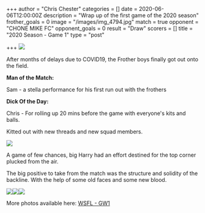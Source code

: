 +++
author = "Chris Chester"
categories = []
date = 2020-06-06T12:00:00Z
description = "Wrap up of the first game of the 2020 season"
frother_goals = 0
image = "/images/img_4794.jpg"
match = true
opponent = "CHONE MIKE FC"
opponent_goals = 0
result = "Draw"
scorers = []
title = "2020 Season - Game 1"
type = "post"

+++
![](/images/img_4794.jpg)

After months of delays due to COVID19, the Frother boys finally got out onto the field.

**Man of the Match:** 

Sam - a stella performance for his first run out with the frothers

**Dick Of the Day:**

Chris - For rolling up 20 mins before the game with everyone's kits and balls.

Kitted out with new threads and new squad members.

![](/images/img_4834.jpg)

A game of few chances, big Harry had an effort destined for the top corner plucked from the air.

The big positive to take from the match was the structure and solidity of the backline. With the help of some old faces and some new blood.

![](/images/img_4801.jpg)![](/images/img_4809.jpg)![](/images/img_4811.jpg)

More photos available here: [WSFL - GW1](https://www.facebook.com/media/set/?set=a.3064278930465058&type=3)